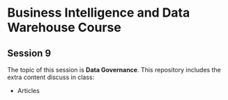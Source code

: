 # Business Intelligence and Data Warehouse Course

## Session 9

The topic of this session is **Data Governance**. This repository includes the extra content discuss in class:

  - Articles